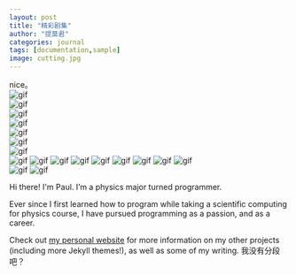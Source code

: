 ```yaml
---
layout: post
title: "精彩剧集"
author: "提莫君"
categories: journal
tags: [documentation,sample]
image: cutting.jpg
---
```

nice。  
![gif](https://cdn.jsdelivr.net/gh/saltteemo/pic@master/JOB-003.gif)  
![gif](https://cdn.jsdelivr.net/gh/saltteemo/pic@master/JOB-004.gif)  
![gif](https://cdn.jsdelivr.net/gh/saltteemo/pic@master/JOB-009.gif)  
![gif](https://cdn.jsdelivr.net/gh/saltteemo/pic@master/JOB-010.gif)  
![gif](https://cdn.jsdelivr.net/gh/saltteemo/pic@master/JOB-014-1.gif)  
![gif](https://cdn.jsdelivr.net/gh/saltteemo/pic@master/JOB-014-2.gif)  
![gif](https://cdn.jsdelivr.net/gh/saltteemo/pic@master/JOB-015.gif)  
![gif](https://cdn.jsdelivr.net/gh/saltteemo/pic@master/JOB-016-1.gif)
![gif](https://cdn.jsdelivr.net/gh/saltteemo/pic@master/JOB-016-2.gif)
![gif](https://cdn.jsdelivr.net/gh/saltteemo/pic@master/JOB-017.gif)
![gif](https://cdn.jsdelivr.net/gh/saltteemo/pic@master/JOB-018.gif)
![gif](https://cdn.jsdelivr.net/gh/saltteemo/pic@master/JOB-021.gif)
![gif](https://cdn.jsdelivr.net/gh/saltteemo/pic@master/JOB-029.gif)
![gif](https://cdn.jsdelivr.net/gh/saltteemo/pic@master/JOB-030.gif)
![gif](https://cdn.jsdelivr.net/gh/saltteemo/pic@master/JOB-031.gif)
![gif](https://cdn.jsdelivr.net/gh/saltteemo/pic@master/JOB-032.gif)  
![gif](https://cdn.jsdelivr.net/gh/saltteemo/pic@master/JOB-033.gif)
![gif](https://cdn.jsdelivr.net/gh/saltteemo/pic@master/JOB-036.gif)  

Hi there! I'm Paul. I’m a physics major turned programmer.   

Ever since I first learned how to program while taking a scientific computing for physics course, I have pursued programming as a passion, and as a career.   

Check out [my personal website](https://www.lenpaul.com/) for more information on my other projects (including more Jekyll themes!), as well as some of my writing.
我没有分段吧？
